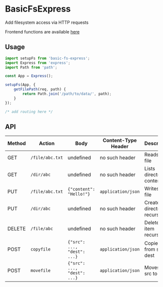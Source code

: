 # BasicFsExpress
Add filesystem access via HTTP requests

Frontend functions are available [here](https://github.com/viridian035/BasicFsExpress-Frontend)

## Usage
```TypeScript
import setupFs from 'basic-fs-express';
import Express from 'express';
import Path from 'path';

const App = Express();

setupFs(App, {
    getFilePath(req, path) {
        return Path.join('/path/to/data/', path);
    }
});

/* add routing here */
```

## API

| Method | Action             | Body                          | Content-Type Header | Description                   |
| ------ | ------------------ | ----------------------------- | ------------------- | ----------------------------- |
| GET    | `/file/abc.txt`    | undefined                     | no such header      | Reads the file                |
| GET    | `/dir/abc`         | undefined                     | no such header      | Lists directory contents      |
| PUT    | `/file/abc.txt`    | `{"content": "Hello!"}`       | `application/json`  | Writes the file               |
| PUT    | `/dir/abc`         | undefined                     | no such header      | Creates directory recursively |
| DELETE | `/file/abc`        | undefined                     | no such header      | Deletes the item recursively  |
| POST   | `copyfile`         | `{"src": ..., "dest": ...}`   | `application/json`  | Copies from src to dest    |
| POST   | `movefile`         | `{"src": ..., "dest": ...}`   | `application/json`  | Moves from src to dest    |
